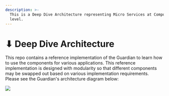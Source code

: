 ```yaml
---
description: >-
  This is a Deep Dive Architecture representing Micro Services at Component
  level.
---
```


# ⬇ Deep Dive Architecture

This repo contains a reference implementation of the Guardian to learn how to use the components for various applications. This reference implementation is designed with modularity so that different components may be swapped out based on various implementation requirements. Please see the Guardian's architecture diagram below:

![](../.gitbook/assets/Guardian\_Architecture\_Diagram.png)
